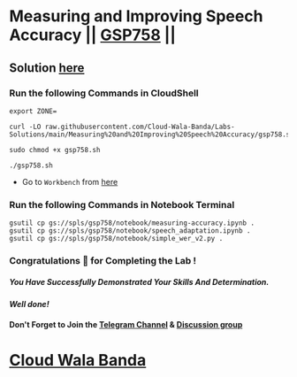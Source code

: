 # Measuring and Improving Speech Accuracy || [GSP758](https://www.cloudskillsboost.google/focuses/13597?parent=catalog) ||

## Solution [here](https://youtu.be/43eQTPQD6uY)

### Run the following Commands in CloudShell

```
export ZONE=
```
```
curl -LO raw.githubusercontent.com/Cloud-Wala-Banda/Labs-Solutions/main/Measuring%20and%20Improving%20Speech%20Accuracy/gsp758.sh

sudo chmod +x gsp758.sh

./gsp758.sh
```

* Go to `Workbench` from [here](https://console.cloud.google.com/vertex-ai/workbench/user-managed?)

### Run the following Commands in Notebook Terminal

```
gsutil cp gs://spls/gsp758/notebook/measuring-accuracy.ipynb .
gsutil cp gs://spls/gsp758/notebook/speech_adaptation.ipynb .
gsutil cp gs://spls/gsp758/notebook/simple_wer_v2.py .
```

### Congratulations 🎉 for Completing the Lab !

##### *You Have Successfully Demonstrated Your Skills And Determination.*

#### *Well done!*

#### Don't Forget to Join the [Telegram Channel](https://t.me/cloudwalabanda) & [Discussion group](https://t.me/cloudwalabandachats)

# [Cloud Wala Banda](https://www.youtube.com/@cloudwalabanda)
